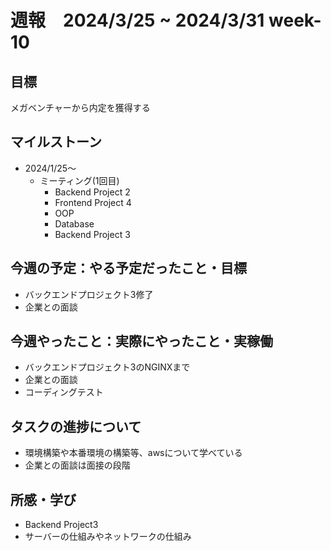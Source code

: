 # 週報　2024/3/25 ~ 2024/3/31 week-10

## 目標
メガベンチャーから内定を獲得する

## マイルストーン
- 2024/1/25〜
  - ミーティング(1回目)
    - Backend Project 2
    - Frontend Project 4
    - OOP
    - Database
    - Backend Project 3

## 今週の予定：やる予定だったこと・目標
- バックエンドプロジェクト3修了
- 企業との面談

## 今週やったこと：実際にやったこと・実稼働
- バックエンドプロジェクト3のNGINXまで
- 企業との面談
- コーディングテスト

## タスクの進捗について
- 環境構築や本番環境の構築等、awsについて学べている
- 企業との面談は面接の段階


## 所感・学び
- Backend Project3
 - サーバーの仕組みやネットワークの仕組み

